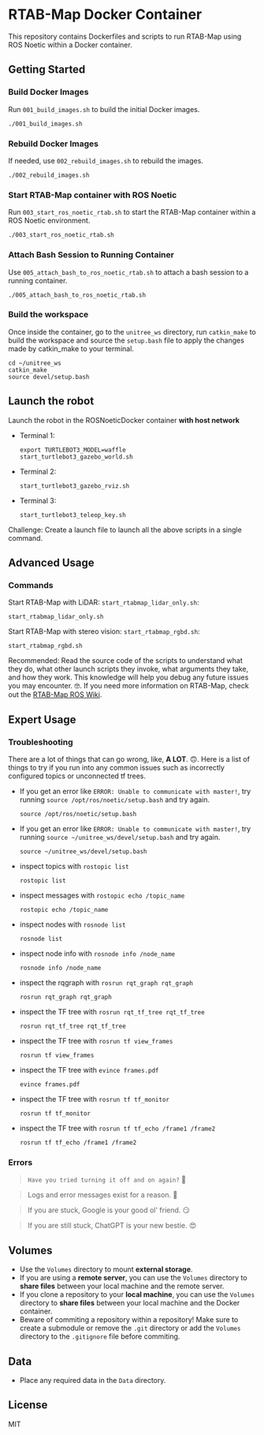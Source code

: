 # RTAB-Map Docker Container

This repository contains Dockerfiles and scripts to run RTAB-Map using ROS Noetic within a Docker container.


## Getting Started

### Build Docker Images

Run `001_build_images.sh` to build the initial Docker images.
```
./001_build_images.sh
```

### Rebuild Docker Images

If needed, use `002_rebuild_images.sh` to rebuild the images.
```
./002_rebuild_images.sh
```

### Start RTAB-Map container with ROS Noetic

Run `003_start_ros_noetic_rtab.sh` to start the RTAB-Map container within a ROS Noetic environment.
```
./003_start_ros_noetic_rtab.sh
```

### Attach Bash Session to Running Container

Use `005_attach_bash_to_ros_noetic_rtab.sh` to attach a bash session to a running container.
```
./005_attach_bash_to_ros_noetic_rtab.sh
```

### Build the workspace

Once inside the container, go to the `unitree_ws` directory, run `catkin_make` to build the workspace and source the `setup.bash` file to apply the changes made by catkin_make to your terminal.
```
cd ~/unitree_ws
catkin_make
source devel/setup.bash
```

## Launch the robot

Launch the robot in the ROSNoeticDocker container **with host network**
- Terminal 1:
    ```
    export TURTLEBOT3_MODEL=waffle
    start_turtlebot3_gazebo_world.sh
    ```
- Terminal 2:
    ```
    start_turtlebot3_gazebo_rviz.sh
    ```
- Terminal 3:
    ```
    start_turtlebot3_teleop_key.sh
    ```
Challenge: Create a launch file to launch all the above scripts in a single command.


## Advanced Usage

### Commands

Start RTAB-Map with LiDAR: `start_rtabmap_lidar_only.sh`: 
```
start_rtabmap_lidar_only.sh
```
Start RTAB-Map with stereo vision: `start_rtabmap_rgbd.sh`: 
```
start_rtabmap_rgbd.sh
```

Recommended: Read the source code of the scripts to understand what they do, what other launch scripts they invoke, what arguments they take, and how they work. This knowledge will help you debug any future issues you may encounter. :nerd_face:. If you need more information on RTAB-Map, check out the [RTAB-Map ROS Wiki](http://wiki.ros.org/rtabmap_ros).



## Expert Usage


### Troubleshooting

There are a lot of things that can go wrong, like, **A LOT**. :upside_down_face:. Here is a list of things to try if you run into any common issues such as incorrectly configured topics or unconnected tf trees.

- If you get an error like `ERROR: Unable to communicate with master!`, try running `source /opt/ros/noetic/setup.bash` and try again.
    ```
    source /opt/ros/noetic/setup.bash
    ```
- If you get an error like `ERROR: Unable to communicate with master!`, try running `source ~/unitree_ws/devel/setup.bash` and try again.
    ```
    source ~/unitree_ws/devel/setup.bash
    ```
- inspect topics with `rostopic list`
    ```
    rostopic list
    ```
- inspect messages with `rostopic echo /topic_name`
    ```
    rostopic echo /topic_name
    ```
- inspect nodes with `rosnode list`
    ```
    rosnode list
    ```
- inspect node info with `rosnode info /node_name`
    ```
    rosnode info /node_name
    ```
- inspect the rqgraph with `rosrun rqt_graph rqt_graph`
    ```
    rosrun rqt_graph rqt_graph
    ```
- inspect the TF tree with `rosrun rqt_tf_tree rqt_tf_tree`
    ```
    rosrun rqt_tf_tree rqt_tf_tree
    ```
- inspect the TF tree with `rosrun tf view_frames`
    ```
    rosrun tf view_frames
    ```
- inspect the TF tree with `evince frames.pdf`
    ```
    evince frames.pdf
    ```
- inspect the TF tree with `rosrun tf tf_monitor`
    ```
    rosrun tf tf_monitor
    ```
- inspect the TF tree with `rosrun tf tf_echo /frame1 /frame2`
    ```
    rosrun tf tf_echo /frame1 /frame2
    ```

### Errors

> `Have you tried turning it off and on again?` :monocle_face:

> Logs and error messages exist for a reason. :raised_eyebrow:

> If you are stuck, Google is your good ol' friend. :smirk:

> If you are still stuck, ChatGPT is your new bestie. :heart_eyes:

## Volumes

- Use the `Volumes` directory to mount **external storage**.
- If you are using a **remote server**, you can use the `Volumes` directory to **share files** between your local machine and the remote server.
- If you clone a repository to your **local machine**, you can use the `Volumes` directory to **share files** between your local machine and the Docker container.
- Beware of commiting a repository within a repository! Make sure to create a submodule or remove the `.git` directory or add the `Volumes` directory to the `.gitignore` file before commiting.


## Data

- Place any required data in the `Data` directory.

## License

MIT
